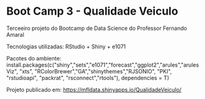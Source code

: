 # Boot Camp 3 - Qualidade Veiculo
Terceeiro projeto do Bootcamp de Data Science do Professor Fernando Amaral

Tecnologias utilizadas: RStudio + Shiny  + e1071

Pacotes do ambiente: install.packages(c("shiny","sets","e1071","forecast","ggplot2","arules","arulesViz", "xts", "RColorBrewer","GA","shinythemes","RJSONIO", "PKI", "rstudioapi", "packrat", "rsconnect","rtools"), dependencies = T)

Projeto publicado em: https://mfldata.shinyapps.io/QualidadeVeiculo/
